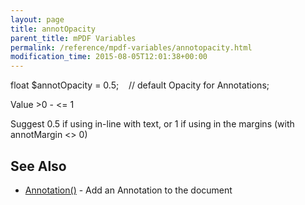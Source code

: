 ```yaml
---
layout: page
title: annotOpacity
parent_title: mPDF Variables
permalink: /reference/mpdf-variables/annotopacity.html
modification_time: 2015-08-05T12:01:38+00:00
---
```




<p>float $annotOpacity = 0.5;&nbsp;&nbsp;&nbsp; // default Opacity for Annotations;</p>
<p>Value &gt;0 - &lt;= 1</p>
<p>Suggest 0.5 if using in-line with text, or 1 if using in the margins (with annotMargin &lt;&gt; 0)</p>
<h2>See Also</h2>
<ul>
<li class="manual_boxlist"><a href="{{ "/reference/mpdf-functions/annotation.html" | prepend: site.baseurl }}">Annotation()</a> - Add an Annotation to the document</li>
</ul>
<p>&nbsp;</p>
